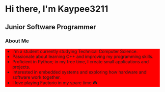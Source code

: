 # Hi there, I'm Kaypee3211
## Junior Software Programmer
### About Me

<div style="background-color: red;">
  <ul>
    <li>I'm a student currently studying Technical Computer Science.</li>
    <li>Passionate about learning C++ and improving my programming skills.</li>
    <li>Proficient in Python; in my free time, I create small applications and projects.</li>
    <li>Interested in embedded systems and exploring how hardware and software work together.</li>
    <li>I love playing Factorio in my spare time 🎮</li>
  </ul>

</div>
